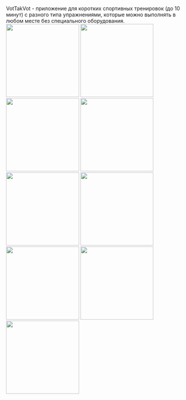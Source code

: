 VotTakVot - приложение для коротких спортивных тренировок (до 10 минут) с разного типа упражнениями, которые можно выполнять в любом месте без специального оборудования.
<img src ="/./screenshots/8.jpeg" width=200> 
<img src ="/./screenshots/7.jpeg" width=200> 
<img src ="/./screenshots/6.jpeg" width=200> 
<img src ="/./screenshots/0.jpeg" width=200> 
<img src ="/./screenshots/1.jpeg" width=200> 
<img src ="/./screenshots/2.jpeg" width=200> 
<img src ="/./screenshots/3.jpeg" width=200> 
<img src ="/./screenshots/4.jpeg" width=200> 
<img src ="/./screenshots/5.jpeg" width=200> 
